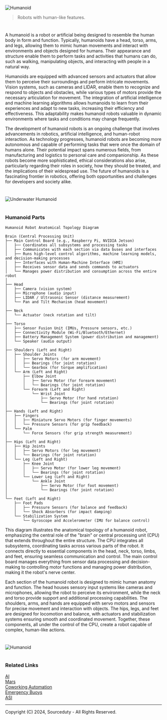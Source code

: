 ![Humanoid](https://github.com/user-attachments/assets/25170f70-5566-4e6a-91f6-74a4df64c1c4)

> Robots with human-like features.

#

A humanoid is a robot or artificial being designed to resemble the human body in form and function. Typically, humanoids have a head, torso, arms, and legs, allowing them to mimic human movements and interact with environments and objects designed for humans. Their appearance and structure enable them to perform tasks and activities that humans can do, such as walking, manipulating objects, and interacting with people in a natural way.

Humanoids are equipped with advanced sensors and actuators that allow them to perceive their surroundings and perform intricate movements. Vision systems, such as cameras and LIDAR, enable them to recognize and respond to objects and obstacles, while various types of motors provide the necessary articulation for movement. The integration of artificial intelligence and machine learning algorithms allows humanoids to learn from their experiences and adapt to new tasks, increasing their efficiency and effectiveness. This adaptability makes humanoid robots valuable in dynamic environments where tasks and conditions may change frequently.

The development of humanoid robots is an ongoing challenge that involves advancements in robotics, artificial intelligence, and human-robot interaction. As technology progresses, humanoid robots are becoming more autonomous and capable of performing tasks that were once the domain of humans alone. Their potential impact spans numerous fields, from manufacturing and logistics to personal care and companionship. As these robots become more sophisticated, ethical considerations also arise, particularly regarding their roles in society, how they should be treated, and the implications of their widespread use. The future of humanoids is a fascinating frontier in robotics, offering both opportunities and challenges for developers and society alike.

#

![Underwater Humanoid](https://github.com/user-attachments/assets/b540d0e7-d238-471a-b045-c5b4763fbf79)

#
### Humanoid Parts

```
Humanoid Robot Anatomical Topology Diagram

Brain (Central Processing Unit)
├── Main Control Board (e.g., Raspberry Pi, NVIDIA Jetson)
│   ├── Coordinates all subsystems and processing tasks
│   ├── Communicates with each section via data buses and interfaces
│   ├── Runs high-level control algorithms, machine learning models, and decision-making processes
│   ├── Interfaces with Human-Machine Interface (HMI)
│   ├── Receives sensor data and sends commands to actuators
│   └── Manages power distribution and consumption across the entire robot
│
├── Head
│   ├── Camera (vision system)
│   ├── Microphone (audio input)
│   ├── LIDAR / Ultrasonic Sensor (distance measurement)
│   └── Pan and Tilt Mechanism (head movement)
│
├── Neck
│   └── Actuator (neck rotation and tilt)
│
├── Torso
│   ├── Sensor Fusion Unit (IMUs, Pressure sensors, etc.)
│   ├── Connectivity Module (Wi-Fi/Bluetooth/Ethernet)
│   ├── Battery Management System (power distribution and management)
│   └── Speaker (audio output)
│
├── Shoulders (Left and Right)
│   ├── Shoulder Joints
│   │   ├── Servo Motors (for arm movement)
│   │   ├── Bearings (for joint rotation)
│   │   └── Gearbox (for torque amplification)
│   └── Arm (Left and Right)
│       ├── Elbow Joint
│       │   ├── Servo Motor (for forearm movement)
│       │   └── Bearings (for joint rotation)
│       └── Forearm (Left and Right)
│           └── Wrist Joint
│               ├── Servo Motor (for hand rotation)
│               └── Bearings (for joint rotation)
│
├── Hands (Left and Right)
│   ├── Fingers
│   │   ├── Miniature Servo Motors (for finger movements)
│   │   └── Pressure Sensors (for grip feedback)
│   └── Palm
│       └── Force Sensors (for grip strength measurement)
│
├── Hips (Left and Right)
│   ├── Hip Joints
│   │   ├── Servo Motors (for leg movement)
│   │   └── Bearings (for joint rotation)
│   └── Leg (Left and Right)
│       ├── Knee Joint
│       │   ├── Servo Motor (for lower leg movement)
│       │   └── Bearings (for joint rotation)
│       └── Lower Leg (Left and Right)
│           └── Ankle Joint
│               ├── Servo Motor (for foot movement)
│               └── Bearings (for joint rotation)
│
└── Feet (Left and Right)
    ├── Foot Pads
    │   ├── Pressure Sensors (for balance and feedback)
    │   └── Shock Absorbers (for impact damping)
    └── Stabilization System
        └── Gyroscope and Accelerometer (IMU for balance control)
```

This diagram illustrates the anatomical topology of a humanoid robot, emphasizing the central role of the "brain" or central processing unit (CPU) that extends throughout the entire structure. The CPU integrates all subsystems, coordinating tasks across various parts of the robot. It connects directly to essential components in the head, neck, torso, limbs, and feet, ensuring seamless communication and control. The main control board manages everything from sensor data processing and decision-making to controlling motor functions and managing power distribution, making it the robot's nerve center.

Each section of the humanoid robot is designed to mimic human anatomy and function. The head houses sensory input systems like cameras and microphones, allowing the robot to perceive its environment, while the neck and torso provide support and additional processing capabilities. The shoulders, arms, and hands are equipped with servo motors and sensors for precise movement and interaction with objects. The hips, legs, and feet are designed for locomotion and balance, with actuators and stabilization systems ensuring smooth and coordinated movement. Together, these components, all under the control of the CPU, create a robot capable of complex, human-like actions.

#

![Humanoid](https://github.com/user-attachments/assets/a0696192-632c-4e97-9550-a98f784b3c3d)

#
### Related Links

[AI](https://github.com/sourceduty/AI)
<br>
[Mars](https://github.com/sourceduty/Mars)
<br>
[Coworking Automation](https://github.com/sourceduty/Coworking_Automation)
<br>
[Emergency Buoys](https://github.com/sourceduty/Emergency_Buoys)
<br>
[ASI](https://github.com/sourceduty/Artificial_Superintelligence)

***
Copyright (C) 2024, Sourceduty - All Rights Reserved.
